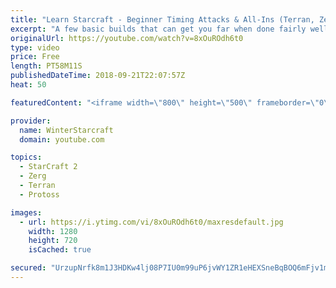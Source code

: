 ```yaml
---
title: "Learn Starcraft - Beginner Timing Attacks & All-Ins (Terran, Zerg & Protoss)"
excerpt: "A few basic builds that can get you far when done fairly well. Also important is how not to overextend and lose everything."
originalUrl: https://youtube.com/watch?v=8xOuROdh6t0
type: video
price: Free
length: PT58M11S
publishedDateTime: 2018-09-21T22:07:57Z
heat: 50

featuredContent: "<iframe width=\"800\" height=\"500\" frameborder=\"0\" src=\"https://www.youtube.com/embed/8xOuROdh6t0\" allow=\"accelerometer; autoplay; encrypted-media; gyroscope; picture-in-picture\" allowfullscreen></iframe>"

provider:
  name: WinterStarcraft
  domain: youtube.com

topics:
  - StarCraft 2
  - Zerg
  - Terran
  - Protoss

images:
  - url: https://i.ytimg.com/vi/8xOuROdh6t0/maxresdefault.jpg
    width: 1280
    height: 720
    isCached: true

secured: "UrzupNrfk8m1J3HDKw4lj08P7IU0m99uP6jvWY1ZR1eHEXSneBqBOQ6mFjv1mV/JToqYoRtM7xsrJS7wRKTkpcw6eq47gL5WV8Iu37BAFvkph4MCzVepYY8qlPx+/0iYyJWgkR4u3vnX/9SqhdI1MRzJjMh2OTnlhXit1KYHGcIAzDvT/fPznn6eVonEJtnkPejrf7eXMcNvGk9OYyKWGLlZIhtPokBs2OYSy6djhEWSy1Harn9mwnIDggLAyF/qyFBbM463/hudTb64g6rlVbCkBkUbghkBoImczmx9s6zvC2VL+mowmrpZAHGz5+/7PkN21UFgzyKAi3w0JATBwZSbaLm3Kman9hHgvtnSlmBIxFFnqKWx9Kza231l0oteezWk030gB9OO+2nVcvNC2eCaaq75n31RDCGisWT9Krk=;tx92OZQckTPMSMlHEx/Zew=="
---
```


